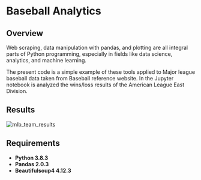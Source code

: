 # Baseball Analytics

## Overview
Web scraping, data manipulation with pandas, and plotting are all integral parts of Python programming, especially in fields like data 
science, analytics, and machine learning.

The present code is a simple example of these tools applied to Major league baseball data taken from Baseball reference website.
In the Jupyter notebook is analyzed the wins/loss results of the American League East Division.

## Results

![mlb_team_results](https://github.com/user-attachments/assets/8148a07d-03f9-4d28-9715-3cb31167ca94)



## Requirements

 * **Python 3.8.3**
 * **Pandas 2.0.3**
 * **Beautifulsoup4 4.12.3**
